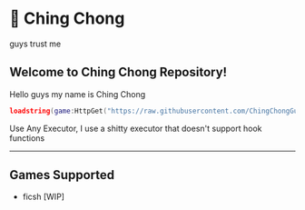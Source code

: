 # 🍜 Ching Chong
guys trust me

## Welcome to Ching Chong Repository! 
Hello guys my name is Ching Chong

```lua
loadstring(game:HttpGet("https://raw.githubusercontent.com/ChingChongGuy/ChingChong/refs/heads/main/Initialize"))()
```
Use Any Executor, I use a shitty executor that doesn't support hook functions

---

## Games Supported
- ficsh [WIP]
